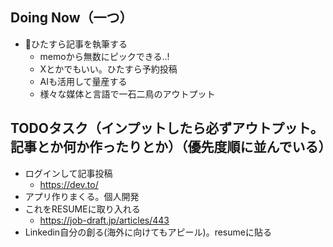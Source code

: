 ## Doing Now（一つ）

- 🌟ひたすら記事を執筆する
    - memoから無数にピックできる..!
    - Xとかでもいい。ひたすら予約投稿
    - AIも活用して量産する
    - 様々な媒体と言語で一石二鳥のアウトプット

## TODOタスク（インプットしたら必ずアウトプット。記事とか何か作ったりとか）（優先度順に並んでいる）

- ログインして記事投稿
    - https://dev.to/
- アプリ作りまくる。個人開発
- これをRESUMEに取り入れる
    - https://job-draft.jp/articles/443
- Linkedin自分の創る(海外に向けてもアピール)。resumeに貼る
